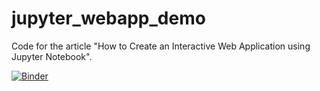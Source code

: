 # jupyter_webapp_demo
Code for the article "How to Create an Interactive Web Application using Jupyter Notebook".



[![Binder](https://mybinder.org/badge_logo.svg)](https://mybinder.org/v2/gh/Spookycek/dotaznik_app/HEAD?labpath=%2Fviola%2Frender%2Fall.ipynb)
